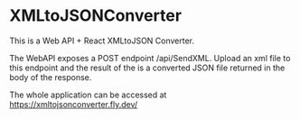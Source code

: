 # XMLtoJSONConverter

This is a Web API + React XMLtoJSON Converter. 

The WebAPI exposes a POST endpoint /api/SendXML. Upload an xml file to this endpoint and the result of the is a converted JSON file returned in the body of the response.

The whole application can be accessed at https://xmltojsonconverter.fly.dev/

